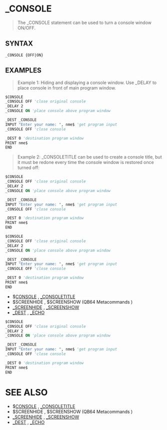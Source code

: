 # _CONSOLE
> The _CONSOLE statement can be used to turn a console window ON/OFF.

## SYNTAX
`_CONSOLE {OFF|ON}`

## EXAMPLES
> Example 1: Hiding and displaying a console window. Use _DELAY to place console in front of main program window.

```vb
$CONSOLE
_CONSOLE OFF 'close original console
_DELAY 2
_CONSOLE ON 'place console above program window

_DEST _CONSOLE
INPUT "Enter your name: ", nme$ 'get program input
_CONSOLE OFF 'close console

_DEST 0 'destination program window
PRINT nme$
END
```

> Example 2: _CONSOLETITLE can be used to create a console title, but it must be redone every time the console window is restored once turned off:

```vb
$CONSOLE
_CONSOLE OFF 'close original console
_DELAY 2
_CONSOLE ON 'place console above program window

_DEST _CONSOLE
INPUT "Enter your name: ", nme$ 'get program input
_CONSOLE OFF 'close console

_DEST 0 'destination program window
PRINT nme$
END
```


```vb
$CONSOLE
_CONSOLE OFF 'close original console
_DELAY 2
_CONSOLE ON 'place console above program window

_DEST _CONSOLE
INPUT "Enter your name: ", nme$ 'get program input
_CONSOLE OFF 'close console

_DEST 0 'destination program window
PRINT nme$
END
```

* $[CONSOLE](CONSOLE.md) , [_CONSOLETITLE](_CONSOLETITLE.md)
* $SCREENHIDE , $SCREENSHOW (QB64 Metacommands )
* [_SCREENHIDE](_SCREENHIDE.md) , [_SCREENSHOW](_SCREENSHOW.md)
* [_DEST](_DEST.md) , [_ECHO](_ECHO.md)

```vb
$CONSOLE
_CONSOLE OFF 'close original console
_DELAY 2
_CONSOLE ON 'place console above program window

_DEST _CONSOLE
INPUT "Enter your name: ", nme$ 'get program input
_CONSOLE OFF 'close console

_DEST 0 'destination program window
PRINT nme$
END
```



# SEE ALSO
* $[CONSOLE](CONSOLE.md) , [_CONSOLETITLE](_CONSOLETITLE.md)
* $SCREENHIDE , $SCREENSHOW (QB64 Metacommands )
* [_SCREENHIDE](_SCREENHIDE.md) , [_SCREENSHOW](_SCREENSHOW.md)
* [_DEST](_DEST.md) , [_ECHO](_ECHO.md)

